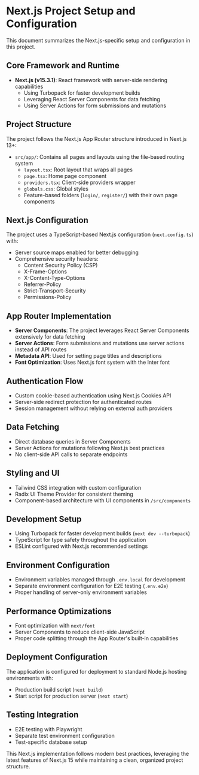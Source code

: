 # Next.js Project Setup and Configuration

This document summarizes the Next.js-specific setup and configuration in this project.

## Core Framework and Runtime

- **Next.js (v15.3.1)**: React framework with server-side rendering capabilities
  - Using Turbopack for faster development builds
  - Leveraging React Server Components for data fetching
  - Using Server Actions for form submissions and mutations

## Project Structure

The project follows the Next.js App Router structure introduced in Next.js 13+:

- `src/app/`: Contains all pages and layouts using the file-based routing system
  - `layout.tsx`: Root layout that wraps all pages
  - `page.tsx`: Home page component
  - `providers.tsx`: Client-side providers wrapper
  - `globals.css`: Global styles
  - Feature-based folders (`login/`, `register/`) with their own page components

## Next.js Configuration

The project uses a TypeScript-based Next.js configuration (`next.config.ts`) with:

- Server source maps enabled for better debugging
- Comprehensive security headers:
  - Content Security Policy (CSP)
  - X-Frame-Options
  - X-Content-Type-Options
  - Referrer-Policy
  - Strict-Transport-Security
  - Permissions-Policy

## App Router Implementation

- **Server Components**: The project leverages React Server Components extensively for data fetching
- **Server Actions**: Form submissions and mutations use server actions instead of API routes
- **Metadata API**: Used for setting page titles and descriptions
- **Font Optimization**: Uses Next.js font system with the Inter font

## Authentication Flow

- Custom cookie-based authentication using Next.js Cookies API
- Server-side redirect protection for authenticated routes
- Session management without relying on external auth providers

## Data Fetching

- Direct database queries in Server Components
- Server Actions for mutations following Next.js best practices
- No client-side API calls to separate endpoints

## Styling and UI

- Tailwind CSS integration with custom configuration
- Radix UI Theme Provider for consistent theming
- Component-based architecture with UI components in `/src/components`

## Development Setup

- Using Turbopack for faster development builds (`next dev --turbopack`)
- TypeScript for type safety throughout the application
- ESLint configured with Next.js recommended settings

## Environment Configuration

- Environment variables managed through `.env.local` for development
- Separate environment configuration for E2E testing (`.env.e2e`)
- Proper handling of server-only environment variables

## Performance Optimizations

- Font optimization with `next/font`
- Server Components to reduce client-side JavaScript
- Proper code splitting through the App Router's built-in capabilities

## Deployment Configuration

The application is configured for deployment to standard Node.js hosting environments with:

- Production build script (`next build`)
- Start script for production server (`next start`)

## Testing Integration

- E2E testing with Playwright
- Separate test environment configuration
- Test-specific database setup

This Next.js implementation follows modern best practices, leveraging the latest features of Next.js 15 while maintaining a clean, organized project structure.
